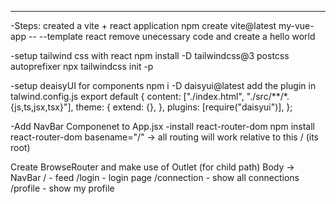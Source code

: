 
---------------------------------------------------------------------------------------------------------------------------------
-Steps:
created a vite + react application
npm create vite@latest my-vue-app -- --template react
remove unecessary code and create a hello world

-setup tailwind css with react 
npm install -D tailwindcss@3 postcss autoprefixer
npx tailwindcss init -p

-setup deaisyUI for components 
npm i -D daisyui@latest
add the plugin in talwind.config.js
export default {
  content: ["./index.html", "./src/**/*.{js,ts,jsx,tsx}"],
  theme: {
    extend: {},
  },
  plugins: [require("daisyui")],
};

-Add NavBar Componenet to App.jsx
-install react-router-dom
npm install react-router-dom
basename="/" -> all routing will work relative to this / (its root)

Create BrowseRouter and make use of Outlet (for child path)
Body -> NavBar
        / - feed
        /login - login page
        /connection - show all connections
        /profile - show my profile



